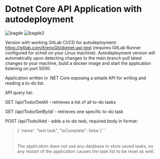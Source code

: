 # Dotnet Core API Application with autodeployment

![bagde](https://img.shields.io/github/languages/top/ErenoGit/Dotnet-Core-API-with-autodeploy)
![bagde2](https://img.shields.io/badge/.NET%20Core-6.0-blue)

Version with working GitLab CI/CD for autodeployment: https://gitlab.com/ErenoGit/dotnet-api-test (requires GitLab Runner configured for schell on your Linux machine). Autodeployment version will automatically upon detecting changes to the main branch pull latest changes to your machine, build a docker image and start the application listening on port 5000.

Application written in .NET Core exposing a simple API for writing and reading a to-do list.

API query list:

GET /api/Todo/GetAll - retrieves a list of all to-do tasks

GET /api/Todo/GetById/<id> - retrieves one specific to-do task
  
POST /api/Todo/Add - adds a to-do task, required body in format: 
  
> {
> 'name': "test task",
> "isComplete": false
> }```
\
\
\
The application does not use any database to store saved tasks, so any restart of the application causes the task list to be reset as well.
